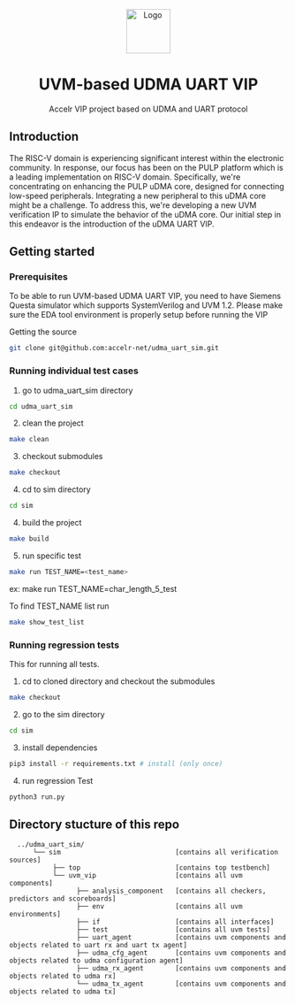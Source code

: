 <div align="center">
  <a href="https://accelr.lk/">
    <img src="https://avatars.githubusercontent.com/u/55974019?s=200&v=4" alt="Logo" width="80" height="80">
  </a>

<h1 align="center">UVM-based UDMA UART VIP</h1>

<p align="center">
   Accelr VIP project based on UDMA and UART protocol
    <br />
  </p>
</div>
</p>



## Introduction

The RISC-V domain is experiencing significant interest within the electronic community. In response, our focus has been on the PULP platform which is a leading implementation on RISC-V domain. Specifically, we're concentrating on enhancing the PULP uDMA core, designed for connecting low-speed peripherals. Integrating a new peripheral to this uDMA core might be a challenge. To address this, we're developing a new UVM verification IP to simulate the behavior of the uDMA core. Our initial step in this endeavor is the introduction of the uDMA UART VIP.

## Getting started
### Prerequisites
To be able to run UVM-based UDMA UART VIP, you need to have Siemens Questa simulator which supports SystemVerilog and UVM 1.2. Please make sure the EDA tool environment is properly setup before running the VIP

Getting the source
```bash
git clone git@github.com:accelr-net/udma_uart_sim.git
```
### Running individual test cases 
1. go to udma_uart_sim directory
```bash
cd udma_uart_sim 
```

2. clean the project
```bash
make clean
```
3. checkout submodules
```bash
make checkout
```
4. cd to sim directory
```bash
cd sim
```
4. build the project
```bash
make build
```

5. run specific test
```bash
make run TEST_NAME=<test_name>
```
ex: make run TEST_NAME=char_length_5_test

To find TEST_NAME list run
```bash
make show_test_list
```
### Running regression tests 
This for running all tests.
1. cd to cloned directory and checkout the submodules
```bash
make checkout
```
2. go to the sim directory

```bash
cd sim
```
3. install dependencies
```bash
pip3 install -r requirements.txt # install (only once)
```
4. run regression Test

```bash
python3 run.py
```


## Directory stucture of this repo

```
  ../udma_uart_sim/
      └── sim                             [contains all verification sources]
           ├── top                        [contains top testbench]
           └── uvm_vip                    [contains all uvm components]
                 ├── analysis_component   [contains all checkers, predictors and scoreboards]
                 ├── env                  [contains all uvm environments]
                 ├── if                   [contains all interfaces]
                 ├── test                 [contains all uvm tests]
                 ├── uart_agent           [contains uvm components and objects related to uart rx and uart tx agent]
                 ├── udma_cfg_agent       [contains uvm components and objects related to udma configuration agent]
                 ├── udma_rx_agent        [contains uvm components and objects related to udma rx]
                 └── udma_tx_agent        [contains uvm components and objects related to udma tx]
```